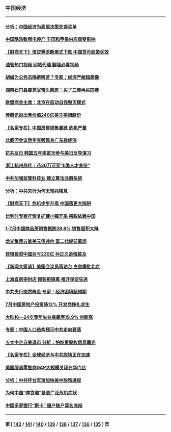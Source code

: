 ### 中国经济
---
#### [分析：中国经济为高层决策失误买单](../../pages/ncid283/n13803888.md?08171245) 
#### [中国酷热致限电停产 丰田和苹果供应商受影响](../../pages/ncid283/n13803914.md?08171245) 
#### [【财商天下】信贷需求断崖式下跌 中国货币政策失效](../../pages/ncid283/n13803974.md?08171245) 
#### [油管热门视频 网站代理 翻墙必看视频](http://209.222.30.114:81/youtube.html?08171245)
#### [胡编为公务员降薪叫苦？专家：经济严峻超想像](../../pages/ncid283/n13803936.md?08171245) 
#### [湖南石门县要党官带头购房：买了三套再买四套](../../pages/ncid283/n13803897.md?08171245) 
#### [欧盟商会主席：北京在启动自我毁灭模式](../../pages/ncid283/n13803322.md?08171245) 
#### [传腾讯拟出售价值240亿美元美团股份](../../pages/ncid283/n13803884.md?08171245) 
#### [【名家专栏】中国房屋销售暴跌 危机严重](../../pages/ncid283/n13803785.md?08171245) 
#### [北戴河会议后李克强现身广东救经济](../../pages/ncid283/n13803818.md?08171245) 
#### [抗共友日 韩国五年来首次参与美日反导演习](../../pages/ncid283/n13803746.md?08171245) 
#### [浙江杭州热传：花30万可买“E类人才身份”](../../pages/ncid283/n13803543.md?08171245) 
#### [中共加强监管科技业 建立算法注册系统](../../pages/ncid283/n13803459.md?08171245) 
#### [分析：中共央行为何无预兆降息](../../pages/ncid283/n13803221.md?08171245) 
#### [【财商天下】危机步步升高 中国落更大陷阱](../../pages/ncid283/n13803144.md?08171245) 
#### [比利时专家吁恢复矿藏小镇开采 摆脱依赖中国](../../pages/ncid283/n13803067.md?08171245) 
#### [1-7月中国商品房销售额跌28.8% 销售面积大降](../../pages/ncid283/n13802972.md?08171245) 
#### [龙光集团五笔美元债违约 富二代提前离场](../../pages/ncid283/n13803114.md?08171245) 
#### [软银投资中国巨亏230亿 孙正义追悔莫及](../../pages/ncid283/n13803078.md?08171245) 
#### [【新闻大家谈】美国会议员再访台 白宫痛批北京](../../pages/ncid283/n13803018.md?08171245) 
#### [上海宜家突封店 顾客拒隔离 推开保安狂逃](../../pages/ncid283/n13803058.md?08171245) 
#### [中共央行突然降息 专家：经济困境超预期](../../pages/ncid283/n13803016.md?08171245) 
#### [7月中国房地产投资降12%  开发商挣扎求生](../../pages/ncid283/n13802887.md?08171245) 
#### [大陆16—24岁青年失业率飙至19.9% 创新高](../../pages/ncid283/n13802859.md?08171245) 
#### [专家：中国人口结构预示中共走向衰落](../../pages/ncid283/n13802752.md?08171245) 
#### [五大中企自美退市 分析：怕权贵股权信息曝光](../../pages/ncid283/n13802666.md?08171245) 
#### [【名家专栏】全球经济与中共脱钩正在加速](../../pages/ncid283/n13802363.md?08171245) 
#### [美国服装零售商GAP大规模关闭在华门店](../../pages/ncid283/n13802574.md?08171245) 
#### [分析：中共环台军演加快美中脱钩进程](../../pages/ncid283/n13801526.md?08171245) 
#### [为何中国“停贷潮”是更广泛危机症状](../../pages/ncid283/n13800054.md?08171245) 
#### [中国多家银行“断卡” 储户账户莫名冻结](../../pages/ncid283/n13802243.md?08171245) 

---
#### 第 [ [142](./142.md?08171245) / [141](./141.md?08171245) / [140](./140.md?08171245) / [139](./139.md?08171245) / [138](./138.md?08171245) / [137](./137.md?08171245) / [136](./136.md?08171245) / [135](./135.md?08171245) ] 页
